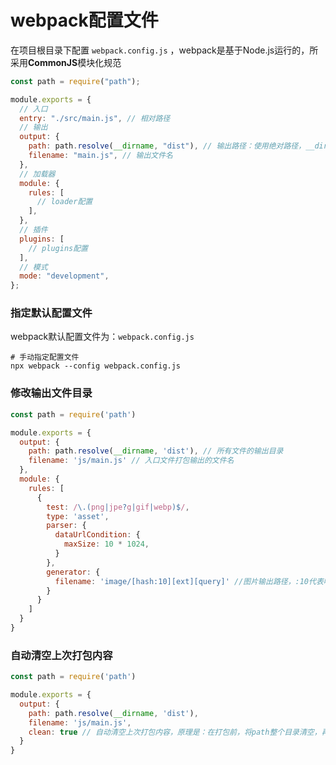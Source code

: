 # webpack配置文件

在项目根目录下配置 `webpack.config.js` ，webpack是基于Node.js运行的，所采用**CommonJS**模块化规范

```javascript
const path = require("path");

module.exports = {
  // 入口
  entry: "./src/main.js", // 相对路径
  // 输出
  output: {
    path: path.resolve(__dirname, "dist"), // 输出路径：使用绝对路径，__dirname当前文件所在目录
    filename: "main.js", // 输出文件名
  },
  // 加载器
  module: {
    rules: [
      // loader配置
    ],
  },
  // 插件
  plugins: [
    // plugins配置
  ],
  // 模式
  mode: "development",
};
```



### 指定默认配置文件

webpack默认配置文件为：`webpack.config.js`

```shell
# 手动指定配置文件
npx webpack --config webpack.config.js
```



### 修改输出文件目录

```javascript
const path = require('path')

module.exports = {
  output: {
    path: path.resolve(__dirname, 'dist'), // 所有文件的输出目录
    filename: 'js/main.js' // 入口文件打包输出的文件名
  },
  module: {
    rules: [
      {
        test: /\.(png|jpe?g|gif|webp)$/,
        type: 'asset',
        parser: {
          dataUrlCondition: {
            maxSize: 10 * 1024,
          }
        },
        generator: {
          filename: 'image/[hash:10][ext][query]' //图片输出路径，:10代表哈希值只取前10位
        }
      }
    ]
  }
}
```



### 自动清空上次打包内容

```javascript
const path = require('path')

module.exports = {
  output: {
    path: path.resolve(__dirname, 'dist'),
    filename: 'js/main.js',
    clean: true // 自动清空上次打包内容，原理是：在打包前，将path整个目录清空，再进行打包
  }
}
```

